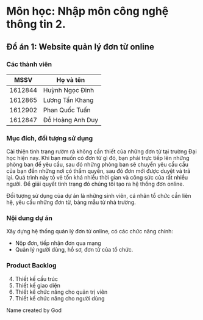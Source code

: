# Môn học: Nhập môn công nghệ thông tin 2.
## Đồ án 1: Website quản lý đơn từ online
### Các thành viên

MSSV    | Họ và tên
------- | -----------------
1612844 | Huỳnh Ngọc Đỉnh
1612865 | Lương Tấn Khang
1612902 | Phan Quốc Tuấn
1612847 | Đỗ Hoàng Anh Duy

### Mục đích, đối tượng sử dụng

Cải thiện tình trạng rườm rà không cần thiết của những đơn từ tại trường Đại học hiện nay. Khi bạn muốn có đơn từ gì đó, bạn phải trực tiếp lên những phòng ban để yêu cầu, sau đó những phòng ban sẽ chuyển yêu cầu cầu của bạn đến những nơi có thẩm quyền, sau đó đơn mới được duyệt và trả lại. Quá trình này tỏ vẻ tốn khá nhiều thời gian và công sức của rất nhiều người. Để giải quyết tình trạng đó chúng tôi tạo ra hệ thống đơn online.

Đối tượng sử dụng của dự án là những sinh viên, cá nhân tổ chức cần liên hệ, yêu cầu những đơn từ, bảng mẫu từ nhà trường.

### Nội dung dự án

Xây dựng hệ thống quản lý đơn từ online, có các chức năng chính:

- Nộp đơn, tiếp nhận đơn qua mạng 
- Quản lý người dùng, hồ sơ, đơn từ của tổ chức. 

### Product Backlog

4. Thiết kế cấu trúc
3. Thiết kế giao diện
2. Thiết kế chức năng cho quản trị viên
1. Thiết kế chức năng cho người dùng

Name created by God
